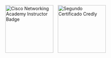 <p float="left">
  <a href="https://www.credly.com/earner/earned/badge/7052502f-eee7-4314-864d-4e7158ee9d6a" target="_blank" style="text-decoration:none; margin-right:10px;">
    <img src="https://images.credly.com/images/4802acaa-a2f7-49be-9a8e-666fa3f42e41/C05-743250-00_Cisco_Networking_Academy_Badge_Instructor_v4a-01-no-year.png" alt="Cisco Networking Academy Instructor Badge" width="150"/>
  </a><a href="https://www.credly.com/earner/earned/badge/d90b0a88-8b2e-4551-a132-78bec213db55" target="_blank" style="text-decoration:none;">
    <img src="https://images.credly.com/size/680x680/images/1fdfeaeb-e61c-4450-bdfe-a07bd4e715df/image.png" alt="Segundo Certificado Credly" width="150"/>
  </a>
</p>
